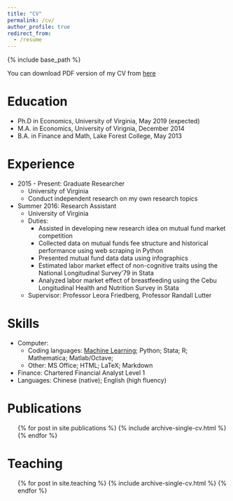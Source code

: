 ```yaml
---
title: "CV"
permalink: /cv/
author_profile: true
redirect_from:
  - /resume
---
```


{% include base_path %}

You can download PDF version of my CV from [here](CV.pdf)

Education
======
* Ph.D in Economics, University of Virginia, May 2019 (expected)
* M.A. in Economics, University of Virignia, December 2014
* B.A. in Finance and Math, Lake Forest College, May 2013

Experience
======
* 2015 - Present: Graduate Researcher
  * University of Virginia
  * Conduct independent research on my own research topics
* Summer 2016: Research Assistant
  * University of Virginia
  * Duties:
    * Assisted in developing new research idea on mutual fund market competition
    * Collected data on mutual funds fee structure and historical performance using web scraping in Python
    * Presented mutual fund data data using infographics
    * Estimated labor market effect of non-cognitive traits using the National Longitudinal Survey'79 in Stata
    * Analyzed labor market effect of breastfeeding using the Cebu Longitudinal Health and Nutrition Survey in Stata
  * Supervisor: Professor Leora Friedberg, Professor Randall Lutter
  
Skills
======
* Computer: 
  * Coding languages: [Machine Learning](https://www.coursera.org/account/accomplishments/verify/R2CF9H3QUDVZ); Python; Stata; R; Mathematica; Matlab/Octave; 
  * Other: MS Office; HTML; LaTeX; Markdown
* Finance: Chartered Financial Analyst Level 1
* Languages: Chinese (native); English (high fluency)

Publications
======
  <ul>{% for post in site.publications %}
    {% include archive-single-cv.html %}
  {% endfor %}</ul>
  
  
Teaching
======
  <ul>{% for post in site.teaching %}
    {% include archive-single-cv.html %}
  {% endfor %}</ul>
  
